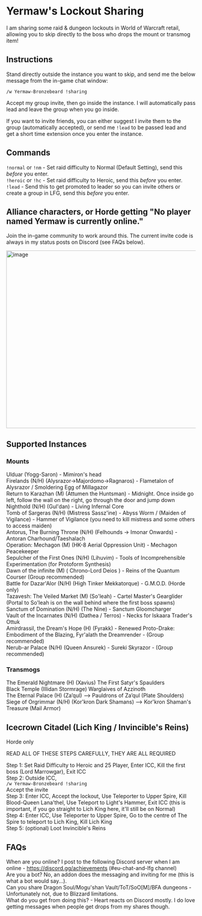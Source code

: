# Yermaw's Lockout Sharing

I am sharing some raid & dungeon lockouts in World of Warcraft retail, allowing you to skip directly to the boss who drops the mount or transmog item!

## Instructions

Stand directly outside the instance you want to skip, and send me the below message from the in-game chat window:

`/w Yermaw-Bronzebeard !sharing`

Accept my group invite, then go inside the instance. I will automatically pass lead and leave the group when you go inside.

If you want to invite friends, you can either suggest I invite them to the group (automatically accepted), or send me `!lead` to be passed lead and get a short time extension once you enter the instance.  

## Commands
`!normal` or `!nm` - Set raid difficulty to Normal (Default Setting), send this *before* you enter.  
`!heroic` or `!hc` - Set raid difficulty to Heroic, send this *before* you enter.  
`!lead` - Send this to get promoted to leader so you can invite others or create a group in LFG, send this *before* you enter.  

## Alliance characters, or Horde getting "No player named Yermaw is currently online."

Join the in-game community to work around this. The current invite code is always in my status posts on Discord (see FAQs below).

<img width="1201" height="471" alt="image" src="https://github.com/user-attachments/assets/65e9e51f-b9c1-455e-88a8-7eb4c004dd7f" />

## Supported Instances

### Mounts
Ulduar (Yogg-Saron) - Mimiron's head  
Firelands (N/H) (Alysrazor->Majordomo->Ragnaros) - Flametalon of Alysrazor / Smoldering Egg of Millagazor  
Return to Karazhan (M) (Attumen the Huntsman) - Midnight. Once inside go left, follow the wall on the right, go through the door and jump down  
Nighthold (N/H) (Gul'dan) - Living Infernal Core  
Tomb of Sargeras (N/H) (Mistress Sassz'ine) - Abyss Worm / (Maiden of Vigilance) - Hammer of Vigilance (you need to kill mistress and some others to access maiden)  
Antorus, The Burning Throne (N/H) (Felhounds -> Imonar Onwards)  - Antoran Charhound/Taeshalach  
Operation: Mechagon (M) (HK-8 Aerial Oppression Unit) - Mechagon Peacekeeper  
Sepulcher of the First Ones (N/H) (Lihuvim) - Tools of Incomprehensible Experimentation (for Protoform Synthesis)  
Dawn of the infinite (M) ( Chrono-Lord Deios ) - Reins of the Quantum Courser (Group recommended)  
Battle for Dazar'Alor (N/H) (High Tinker Mekkatorque) - G.M.O.D. (Horde only)  
Tazavesh: The Veiled Market (M) (So'leah) - Cartel Master's Gearglider (Portal to So'leah is on the wall behind where the first boss spawns)  
Sanctum of Domination (N/H) (The Nine) - Sanctum Gloomcharger  
Vault of the Incarnates (N/H) (Dathea / Terros) - Necks for Iskaara Trader's Ottuk  
Amirdrassil, the Dream's Hope (H) (Fyrakk) - Renewed Proto-Drake: Embodiment of the Blazing, Fyr'alath the Dreamrender - (Group recommended)  
Nerub-ar Palace (N/H) (Queen Ansurek) - Sureki Skyrazor - (Group recommended)  

### Transmogs
The Emerald Nightmare (H) (Xavius) The First Satyr's Spaulders  
Black Temple (Illidan Stormrage) Warglaives of Azzinoth  
The Eternal Palace (H) (Za’qul) --> Pauldrons of Za’qul (Plate Shoulders)  
Siege of Orgrimmar (N/H) (Kor'kron Dark Shamans) --> Kor'kron Shaman's Treasure (Mail Armor)  

## Icecrown Citadel (Lich King / Invincible's Reins)

Horde only

READ ALL OF THESE STEPS CAREFULLY, THEY ARE ALL REQUIRED

Step 1: Set Raid Difficulty to Heroic and 25 Player, Enter ICC, Kill the first boss (Lord Marrowgar), Exit ICC  
Step 2: Outside ICC,   
`/w Yermaw-Bronzebeard !sharing`  
Accept the invite  
Step 3: Enter ICC, Accept the lockout, Use Teleporter to Upper Spire, Kill Blood-Queen Lana'thel, Use Teleport to Light's Hammer, Exit ICC (this is important, if you go straight to Lich King here, it'll still be on Normal)  
Step 4: Enter ICC, Use Teleporter to Upper Spire, Go to the centre of The Spire to teleport to Lich King, Kill Lich King  
Step 5: (optional) Loot Invincible's Reins  

## FAQs

When are you online? I post to the following Discord server when I am online - https://discord.gg/achievements (#eu-chat-and-lfg channel)  
Are you a bot? No, an addon does the messaging and inviting for me (this is what a bot would say...).  
Can you share Dragon Soul/Mogu'shan Vault/ToT/SoO[M]/BFA dungeons - Unfortunately not, due to Blizzard limitations.  
What do you get from doing this? - Heart reacts on Discord mostly. I do love getting messages when people get drops from my shares though.  
